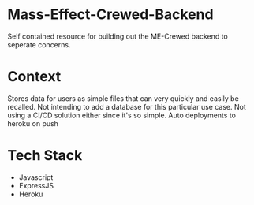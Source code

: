 # Mass-Effect-Crewed-Backend
Self contained resource for building out the ME-Crewed backend to seperate concerns.

# Context 
Stores data for users as simple files that can very quickly and easily be recalled.
Not intending to add a database for this particular use case.
Not using a CI/CD solution either since it's so simple. Auto deployments to heroku on push

# Tech Stack
* Javascript
* ExpressJS
* Heroku
